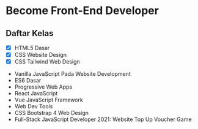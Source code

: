 # Become Front-End Developer
## Daftar Kelas
- [x] HTML5 Dasar
- [x] CSS Website Design
- [x] CSS Tailwind Web Design
-  Vanilla JavaScript Pada Website Development
-  ES6 Dasar
-  Progressive Web Apps
-  React JavaScript
-  Vue JavaScript Framework
-  Web Dev Tools
-  CSS Bootstrap 4 Web Design
-  Full-Stack JavaScript Developer 2021: Website Top Up Voucher Game